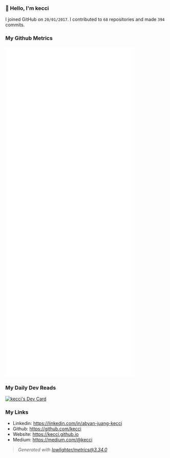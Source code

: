 ### 👋 Hello, I'm kecci

I joined GitHub on `20/01/2017`.
I contributed to `68` repositories and made `394` commits.

### My Github Metrics
![Metrics](/github-metrics.svg)

### My Daily Dev Reads
<a href="https://app.daily.dev/kecci"><img src="https://api.daily.dev/devcards/v2/1GuXBDt2X.png?type=default&r=ncw" width="356" alt="kecci's Dev Card"/></a>

### My Links
- Linkedin: https://linkedin.com/in/abyan-juang-kecci
- Github: https://github.com/kecci
- Website: https://kecci.github.io
- Medium: https://medium.com/@kecci

> *Generated with [lowlighter/metrics@3.34.0](https://github.com/lowlighter/metrics)*